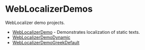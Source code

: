 # WebLocalizerDemos
WebLocalizer demo projects.

- [WebLocalizerDemo](https://github.com/Code-Solidi/WebLocalizerDemos/edit/master/WebLocalizerDemo) - Demonstrates localization of static texts.
- [WebLocalizerDemoDynamic](https://github.com/Code-Solidi/WebLocalizerDemos/tree/master/WebLocalizerDemoDynamic)
- [WebLocalizerDemoGreekDefault](https://github.com/Code-Solidi/WebLocalizerDemos/tree/master/WebLocalizerDemoGreekDefault)
